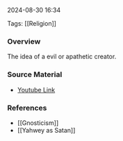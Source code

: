 
2024-08-30 16:34

Tags: [[Religion]]

### Overview
The idea of a evil or apathetic creator.

### Source Material
- [Youtube Link](https://www.youtube.com/watch?v=4sgHgKq6000)

### References
- [[Gnosticism]]
- [[Yahwey as Satan]]

